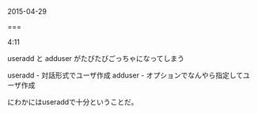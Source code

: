 2015-04-29

===

4:11

useradd と adduser がたびたびごっちゃになってしまう

useradd - 対話形式でユーザ作成
adduser - オプションでなんやら指定してユーザ作成

にわかにはuseraddで十分ということだ。
